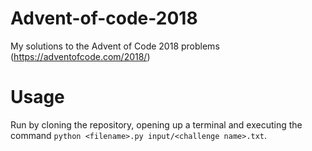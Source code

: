 # Advent-of-code-2018

My solutions to the Advent of Code 2018 problems (https://adventofcode.com/2018/)

# Usage

Run by cloning the repository, opening up a terminal and executing the command `python <filename>.py input/<challenge name>.txt`.